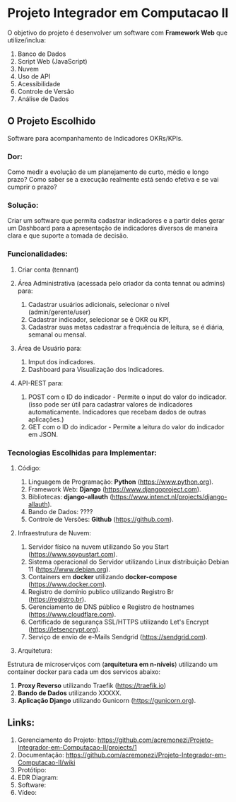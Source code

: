 # Projeto Integrador em Computacao II
O objetivo do projeto é desenvolver um software com **Framework Web** que utilize/inclua:

1. Banco de Dados
2. Script Web (JavaScript)
3. Nuvem
4. Uso de API
5. Acessibilidade
6. Controle de Versão
7. Análise de Dados



## O Projeto Escolhido
Software para acompanhamento de Indicadores OKRs/KPIs.

### Dor:
Como medir a evolução de um planejamento de curto, médio e longo prazo? Como saber se a execução realmente está sendo efetiva e se vai cumprir o prazo?

### Solução:
Criar um software que permita cadastrar indicadores e a partir deles gerar um Dashboard para a apresentação de indicadores diversos de maneira clara e que suporte a tomada de decisão.


### Funcionalidades:
1. Criar conta (tennant)
2. Área Administrativa (acessada pelo criador da conta tennat ou admins) para:
   1. Cadastrar usuários adicionais, selecionar o nível (admin/gerente/user)
   2. Cadastrar indicador, selecionar se é OKR ou KPI,
   3. Cadastrar suas metas cadastrar a frequência de leitura, se é diária, semanal ou mensal.

3. Área de Usuário para:
   1. Imput dos indicadores.
   2. Dashboard para Visualização dos Indicadores.

4. API-REST para:
   1. POST com o ID do indicador - Permite o input do valor do indicador. (isso pode ser útil para cadastrar valores de indicadores automaticamente. Indicadores que recebam dados de outras aplicações.)
   2. GET com o ID do indicador - Permite a leitura do valor do indicador em JSON.
   
### Tecnologias Escolhidas para Implementar:
1. Código:
   1. Linguagem de Programação: **Python** (https://www.python.org).
   2. Framework Web: **Django** (https://www.djangoproject.com).
   3. Bibliotecas: **django-allauth** (https://www.intenct.nl/projects/django-allauth).
   4. Bando de Dados: ????
   5. Controle de Versões: **Github** (https://github.com).

6. Infraestrutura de Nuvem:
   1. Servidor físico na nuvem utilizando So you Start (https://www.soyoustart.com).
   2. Sistema operacional do Servidor utilizando Linux distribuição Debian 11 (https://www.debian.org).
   3. Containers em **docker** utilizando **docker-compose** (https://www.docker.com).
   4. Registro de domínio publico utilizando Registro Br (https://registro.br).
   5. Gerenciamento de DNS público e Registro de hostnames (https://www.cloudflare.com).
   6. Certificado de segurança SSL/HTTPS utilizando Let's Encrypt (https://letsencrypt.org).
   7. Serviço de envio de e-Mails Sendgrid (https://sendgrid.com).

7. Arquitetura:

Estrutura de microserviços com (**arquitetura em n-níveis**) utilizando um container docker para cada um dos servicos abaixo:
   1. **Proxy Reverso** utilizando Traefik (https://traefik.io)
   2. **Bando de Dados** utilizando XXXXX.
   3. **Aplicação Django** utilizando Gunicorn (https://gunicorn.org).

 
## Links:
1. Gerenciamento do Projeto: https://github.com/acremonezi/Projeto-Integrador-em-Computacao-II/projects/1
2. Documentação: https://github.com/acremonezi/Projeto-Integrador-em-Computacao-II/wiki
3. Protótipo:
4. EDR Diagram:
5. Software:
6. Vídeo:
